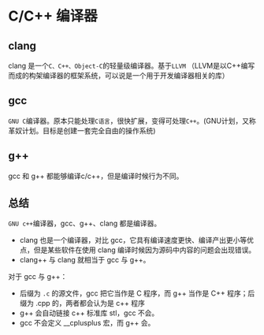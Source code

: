 # C/C++ 编译器

## clang

clang 是一个`C、C++、Object-C`的轻量级编译器。基于`LLVM` （LLVM是以C++编写而成的构架编译器的框架系统，可以说是一个用于开发编译器相关的库）

## gcc

`GNU C`编译器。原本只能处理`C语言`，很快扩展，变得可处理`C++`。(GNU计划，又称革奴计划。目标是创建一套完全自由的操作系统)

## g++

gcc 和 g++ 都能够编译c/c++，但是编译时候行为不同。

## 总结

`GNU c++`编译器，gcc、g++、clang 都是编译器。

- clang 也是一个编译器，对比 gcc，它具有编译速度更快、编译产出更小等优点，但是某些软件在使用 clang 编译时候因为源码中内容的问题会出现错误。
- clang++ 与 clang 就相当于 gcc 与 g++。

对于 gcc 与 g++：

- 后缀为 `.c` 的源文件，gcc 把它当作是 C 程序，而 g++ 当作是 C++ 程序；后缀为 .cpp 的，两者都会认为是 c++ 程序
- g++ 会自动链接 c++ 标准库 stl，gcc 不会。
- gcc 不会定义 __cplusplus 宏，而 g++ 会。
